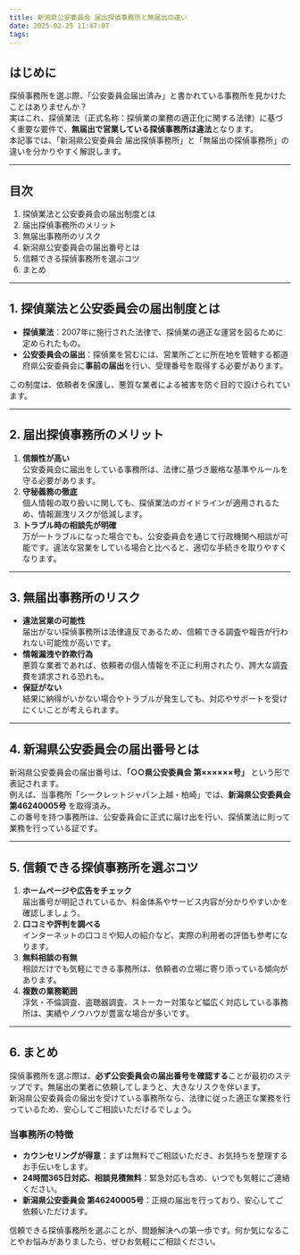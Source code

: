 ```yaml
---
title: 新潟県公安委員会 届出探偵事務所と無届出の違い
date: 2025-02-25 11:47:07
tags:
---
```


## **はじめに**

探偵事務所を選ぶ際、「公安委員会届出済み」と書かれている事務所を見かけたことはありませんか？  
実はこれ、探偵業法（正式名称：探偵業の業務の適正化に関する法律）に基づく重要な要件で、**無届出で営業している探偵事務所は違法**となります。  
本記事では、「新潟県公安委員会 届出探偵事務所」と「無届出の探偵事務所」の違いを分かりやすく解説します。

---

## **目次**

1. 探偵業法と公安委員会の届出制度とは
2. 届出探偵事務所のメリット
3. 無届出事務所のリスク
4. 新潟県公安委員会の届出番号とは
5. 信頼できる探偵事務所を選ぶコツ
6. まとめ

---

## **1\. 探偵業法と公安委員会の届出制度とは**

* **探偵業法**：2007年に施行された法律で、探偵業の適正な運営を図るために定められたもの。
* **公安委員会の届出**：探偵業を営むには、営業所ごとに所在地を管轄する都道府県公安委員会に**事前の届出**を行い、受理番号を取得する必要があります。

この制度は、依頼者を保護し、悪質な業者による被害を防ぐ目的で設けられています。

---

## **2\. 届出探偵事務所のメリット**

1. **信頼性が高い**  
   公安委員会に届出をしている事務所は、法律に基づき厳格な基準やルールを守る必要があります。
2. **守秘義務の徹底**  
   個人情報の取り扱いに関しても、探偵業法のガイドラインが適用されるため、情報漏洩リスクが低減します。
3. **トラブル時の相談先が明確**  
   万が一トラブルになった場合でも、公安委員会を通じて行政機関へ相談が可能です。違法な営業をしている場合と比べると、適切な手続きを取りやすくなります。

---

## **3\. 無届出事務所のリスク**

* **違法営業の可能性**  
  届出がない探偵事務所は法律違反であるため、信頼できる調査や報告が行われない可能性が高いです。
* **情報漏洩や詐欺行為**  
  悪質な業者であれば、依頼者の個人情報を不正に利用されたり、誇大な調査費を請求される恐れも。
* **保証がない**  
  結果に納得がいかない場合やトラブルが発生しても、対応やサポートを受けにくいことが考えられます。

---

## **4\. 新潟県公安委員会の届出番号とは**

新潟県公安委員会の届出番号は、**「○○県公安委員会 第××××××号」** という形で表記されます。  
例えば、当事務所「シークレットジャパン上越・柏崎」では、**新潟県公安委員会 第46240005号** を取得済み。  
この番号を持つ事務所は、公安委員会に正式に届け出を行い、探偵業法に則って業務を行っている証です。

---

## **5\. 信頼できる探偵事務所を選ぶコツ**

1. **ホームページや広告をチェック**  
   届出番号が明記されているか、料金体系やサービス内容が分かりやすいかを確認しましょう。
2. **口コミや評判を調べる**  
   インターネットの口コミや知人の紹介など、実際の利用者の評価も参考になります。
3. **無料相談の有無**  
   相談だけでも気軽にできる事務所は、依頼者の立場に寄り添っている傾向があります。
4. **複数の業務範囲**  
   浮気・不倫調査、盗聴器調査、ストーカー対策など幅広く対応している事務所は、実績やノウハウが豊富な場合が多いです。

---

## **6\. まとめ**

探偵事務所を選ぶ際は、**必ず公安委員会の届出番号を確認する**ことが最初のステップです。無届出の業者に依頼してしまうと、大きなリスクを伴います。  
新潟県公安委員会の届出を受けている事務所なら、法律に従った適正な業務を行っているため、安心してご相談いただけるでしょう。

### **当事務所の特徴**

* **カウンセリングが得意**：まずは無料でご相談いただき、お気持ちを整理するお手伝いをします。
* **24時間365日対応、相談見積無料**：緊急対応も含め、いつでも気軽にご連絡ください。
* **新潟県公安委員会 第46240005号**：正規の届出を行っており、安心してご依頼いただけます。

信頼できる探偵事務所を選ぶことが、問題解決への第一歩です。何か気になることやお悩みがありましたら、ぜひお気軽にご相談ください。

